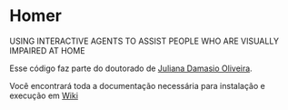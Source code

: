 # Homer
USING INTERACTIVE AGENTS TO ASSIST PEOPLE WHO ARE VISUALLY IMPAIRED AT HOME

Esse código faz parte do doutorado de [Juliana Damasio Oliveira](https://github.com/julianadamasio).

Você encontrará toda a documentação necessária para instalação e execução em [Wiki](https://github.com/smart-pucrs/Homer/wiki)


